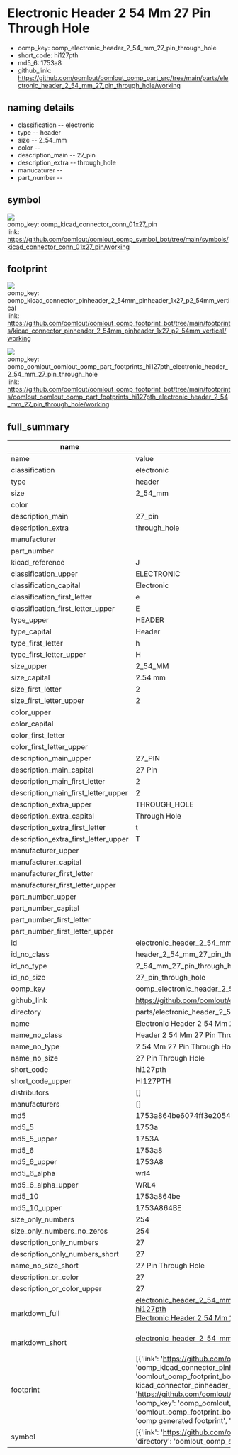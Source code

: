 # Electronic Header 2 54 Mm 27 Pin Through Hole

  
* oomp_key: oomp_electronic_header_2_54_mm_27_pin_through_hole 
* short_code: hi127pth
* md5_6: 1753a8  
* github_link: https://github.com/oomlout/oomlout_oomp_part_src/tree/main/parts/electronic_header_2_54_mm_27_pin_through_hole/working  
## naming details
* classification -- electronic
* type -- header
* size -- 2_54_mm
* color -- 
* description_main -- 27_pin
* description_extra -- through_hole
* manucaturer -- 
* part_number -- 



## symbol

![](symbol/{index}/working/working_600.png)  
oomp_key: oomp_kicad_connector_conn_01x27_pin  
link: https://github.com/oomlout/oomlout_oomp_symbol_bot/tree/main/symbols/kicad_connector_conn_01x27_pin/working  

## footprint

![](footprint/{index}/working/working_600.png)  
oomp_key: oomp_kicad_connector_pinheader_2_54mm_pinheader_1x27_p2_54mm_vertical  
link: https://github.com/oomlout/oomlout_oomp_footprint_bot/tree/main/footprints/kicad_connector_pinheader_2_54mm_pinheader_1x27_p2_54mm_vertical/working  

![](footprint/{index}/working/working_600.png)  
oomp_key: oomp_oomlout_oomlout_oomp_part_footprints_hi127pth_electronic_header_2_54_mm_27_pin_through_hole  
link: https://github.com/oomlout/oomlout_oomp_footprint_bot/tree/main/footprints/oomlout_oomlout_oomp_part_footprints_hi127pth_electronic_header_2_54_mm_27_pin_through_hole/working  

## full_summary
| name | value | 
| --- | --- | 
| name | value | 
| classification | electronic | 
| type | header | 
| size | 2_54_mm | 
| color |  | 
| description_main | 27_pin | 
| description_extra | through_hole | 
| manufacturer |  | 
| part_number |  | 
| kicad_reference | J | 
| classification_upper | ELECTRONIC | 
| classification_capital | Electronic | 
| classification_first_letter | e | 
| classification_first_letter_upper | E | 
| type_upper | HEADER | 
| type_capital | Header | 
| type_first_letter | h | 
| type_first_letter_upper | H | 
| size_upper | 2_54_MM | 
| size_capital | 2.54 mm | 
| size_first_letter | 2 | 
| size_first_letter_upper | 2 | 
| color_upper |  | 
| color_capital |  | 
| color_first_letter |  | 
| color_first_letter_upper |  | 
| description_main_upper | 27_PIN | 
| description_main_capital | 27 Pin | 
| description_main_first_letter | 2 | 
| description_main_first_letter_upper | 2 | 
| description_extra_upper | THROUGH_HOLE | 
| description_extra_capital | Through Hole | 
| description_extra_first_letter | t | 
| description_extra_first_letter_upper | T | 
| manufacturer_upper |  | 
| manufacturer_capital |  | 
| manufacturer_first_letter |  | 
| manufacturer_first_letter_upper |  | 
| part_number_upper |  | 
| part_number_capital |  | 
| part_number_first_letter |  | 
| part_number_first_letter_upper |  | 
| id | electronic_header_2_54_mm_27_pin_through_hole | 
| id_no_class | header_2_54_mm_27_pin_through_hole | 
| id_no_type | 2_54_mm_27_pin_through_hole | 
| id_no_size | 27_pin_through_hole | 
| oomp_key | oomp_electronic_header_2_54_mm_27_pin_through_hole | 
| github_link | https://github.com/oomlout/oomlout_oomp_part_src/tree/main/parts/electronic_header_2_54_mm_27_pin_through_hole/working | 
| directory | parts/electronic_header_2_54_mm_27_pin_through_hole | 
| name | Electronic Header 2 54 Mm 27 Pin Through Hole | 
| name_no_class | Header 2 54 Mm 27 Pin Through Hole | 
| name_no_type | 2 54 Mm 27 Pin Through Hole | 
| name_no_size | 27 Pin Through Hole | 
| short_code | hi127pth | 
| short_code_upper | HI127PTH | 
| distributors | [] | 
| manufacturers | [] | 
| md5 | 1753a864be6074ff3e2054afd0930a23 | 
| md5_5 | 1753a | 
| md5_5_upper | 1753A | 
| md5_6 | 1753a8 | 
| md5_6_upper | 1753A8 | 
| md5_6_alpha | wrl4 | 
| md5_6_alpha_upper | WRL4 | 
| md5_10 | 1753a864be | 
| md5_10_upper | 1753A864BE | 
| size_only_numbers | 254 | 
| size_only_numbers_no_zeros | 254 | 
| description_only_numbers | 27 | 
| description_only_numbers_short | 27 | 
| name_no_size_short | 27 Pin Through Hole | 
| description_or_color | 27 | 
| description_or_color_upper | 27 | 
| markdown_full | [electronic_header_2_54_mm_27_pin_through_hole](https://github.com/oomlout/oomlout_oomp_part_src/tree/main/parts/electronic_header_2_54_mm_27_pin_through_hole/working)<br>[hi127pth](https://github.com/oomlout/oomlout_oomp_part_src/tree/main/parts/electronic_header_2_54_mm_27_pin_through_hole/working)<br>[Electronic Header 2 54 Mm 27 Pin Through Hole](https://github.com/oomlout/oomlout_oomp_part_src/tree/main/parts/electronic_header_2_54_mm_27_pin_through_hole/working)<br><br> | 
| markdown_short | [electronic_header_2_54_mm_27_pin_through_hole](https://github.com/oomlout/oomlout_oomp_part_src/tree/main/parts/electronic_header_2_54_mm_27_pin_through_hole/working)<br><br> | 
| footprint | [{'link': 'https://github.com/oomlout/oomlout_oomp_footprint_bot/tree/main/foootprntss/kicad_connector_pinheader_2_54mm_pinheader_1x27_p2_54mm_vertical', 'oomp_key': 'oomp_kicad_connector_pinheader_2_54mm_pinheader_1x27_p2_54mm_vertical', 'directory': 'oomlout_oomp_footprint_bot/footprints/kicad_connector_pinheader_2_54mm_pinheader_1x27_p2_54mm_vertical//working/working.kicad_mod', 'note': 'source footprint kicad_connector_pinheader_2_54mm_pinheader_1x27_p2_54mm_vertical', 'index': 0}, {'link': 'https://github.com/oomlout/oomlout_oomp_footprint_bot/tree/main/foootprntss/oomlout_oomlout_oomp_part_footprints_hi127pth_electronic_header_2_54_mm_27_pin_through_hole', 'oomp_key': 'oomp_oomlout_oomlout_oomp_part_footprints_hi127pth_electronic_header_2_54_mm_27_pin_through_hole', 'directory': 'oomlout_oomp_footprint_bot/footprints/oomlout_oomlout_oomp_part_footprints_hi127pth_electronic_header_2_54_mm_27_pin_through_hole//working/working.kicad_mod', 'note': 'oomp generated footprint', 'index': 1}] | 
| symbol | [{'link': 'https://github.com/oomlout/oomlout_oomp_symbol_bot/tree/main/symbols/kicad_connector_conn_01x27_pin', 'oomp_key': 'oomp_kicad_connector_conn_01x27_pin', 'directory': 'oomlout_oomp_symbol_bot/symbols/kicad_connector_conn_01x27_pin//working/working.kicad_sym', 'index': 0}] | 
